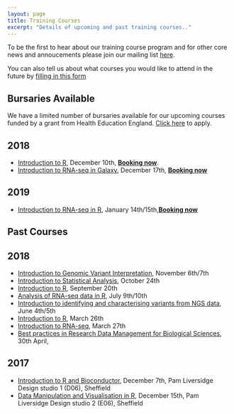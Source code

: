 ```yaml
---
layout: page
title: Training Courses
excerpt: "Details of upcoming and past training courses.."
---
```


To be the first to hear about our training course program and for other core news and annoucements please join our mailing list [here](https://groups.google.com/a/sheffield.ac.uk/forum/#!forum/bioinformatics-core-news/join). 

You can also tell us about what courses you would like to attend in the future by [filling in this form](http://goo.gl/97fZGt)

## Bursaries Available

We have a limited number of bursaries available for our upcoming courses funded by a grant from Health Education England. [Click here](https://docs.google.com/forms/d/e/1FAIpQLSdNIWfgFD9WUiq4wDa-8kNDyhpkAh8VgtvzjlctY2dnldfo7A/viewform) to apply.

## 2018

- [Introduction to R](http://sbc.shef.ac.uk/training/r-introduction-2018-12-10), December 10th, [**Booking now**](https://onlineshop.shef.ac.uk/conferences-and-events/faculty-of-medicine-dentistry-and-health/neuroscience/introduction-to-r).
- [Introduction to RNA-seq in Galaxy](http://sbc.shef.ac.uk/training/rna-seq-introduction-2018-12-17), December 17th, [**Booking now**](https://onlineshop.shef.ac.uk/conferences-and-events/faculty-of-medicine-dentistry-and-health/neuroscience/introduction-to-rnaseq)
 
## 2019
 
- [Introduction to RNA-seq in R](http://sbc.shef.ac.uk/training/rna-seq-in-r-2019-01-14), January 14th/15th,[**Booking now**](https://onlineshop.shef.ac.uk/conferences-and-events/faculty-of-medicine-dentistry-and-health/neuroscience/introduction-to-analysing-rnaseq-data-in-r-january-2019)

## Past Courses

## 2018
- [Introduction to Genomic Variant Interpretation](http://sbc.shef.ac.uk/training/variants-introduction-2018-11-06), November 6th/7th
- [Introduction to Statistical Analysis](http://sbc.shef.ac.uk/training/stats-introduction-2018-10-24), October 24th
- [Introduction to R](http://sbc.shef.ac.uk/training/r-introduction-2018-09-20), September 20th
- [Analysis of RNA-seq data in R](http://sbc.shef.ac.uk/training/rna-seq-in-r-2018-07-09/), July 9th/10th
- [Introduction to identifying and characterising variants from NGS data](http://sbc.shef.ac.uk/training/variants-introduction-2018-06-04/), June 4th/5th
- [Introduction to R](http://sbc.shef.ac.uk/training/r-introduction-2018-03-26/), March 26th
- [Introduction to RNA-seq](http://sbc.shef.ac.uk/training/rna-seq-introduction-2018-03-27/), March 27th
- [Best practices in Research Data Management for Biological Sciences](http://sbc.shef.ac.uk/training/data-management-2018-04-30/), 30th April, 

## 2017

- [Introduction to R and Bioconductor](r-introduction-2017-12-07), December 7th, Pam Liversidge Design studio 1 (D06), Sheffield
- [Data Manipulation and Visualisation in R](r-tidyverse-2017-12-15), December 15th, Pam Liversidge Design studio 2 (E06), Sheffield


